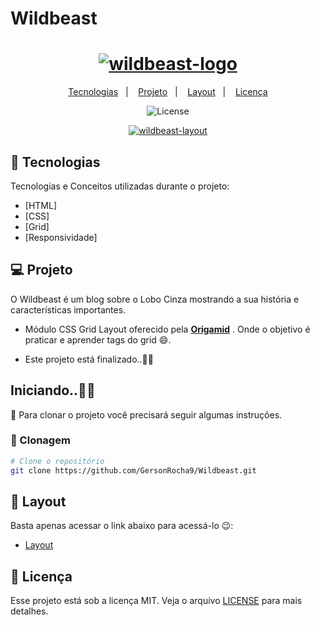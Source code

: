 # Wildbeast
 <h1 align="center">
    <a href="https://imgbb.com/"><img src="https://i.ibb.co/zGz1PnB/wildbeast-1.png" alt="wildbeast-logo" border="0"></a>
</h1>

<p align="center">
  <a href="#-tecnologias">Tecnologias</a>&nbsp;&nbsp;&nbsp;|&nbsp;&nbsp;&nbsp;
  <a href="#-projeto">Projeto</a>&nbsp;&nbsp;&nbsp;|&nbsp;&nbsp;&nbsp;
  <a href="#-layout">Layout</a>&nbsp;&nbsp;&nbsp;|&nbsp;&nbsp;&nbsp;
  <a href="#memo-licença">Licença</a>
</p>

<p align="center">
    <img  src="https://img.shields.io/static/v1?label=license&message=MIT&color=8257E6&labelColor=121214" alt="License">
</p>

<p align="center">
    <a href="https://ibb.co/txSVFKH"><img src="https://i.ibb.co/dLS8xMf/wildbeast.jpg" alt="wildbeast-layout" border="0"></a>
</p>

## 🚀 Tecnologias

Tecnologias e Conceitos utilizadas durante o projeto:

- [HTML]
- [CSS]
- [Grid]
- [Responsividade]

## 💻 Projeto

O Wildbeast é um blog sobre o Lobo Cinza mostrando a sua história e características importantes.

- Módulo CSS Grid Layout oferecido pela **[Origamid](https://www.origamid.com)** . Onde o objetivo é praticar e aprender tags do grid 😄. 

- Este projeto está finalizado..🐱‍👤

## Iniciando..🐱‍🏍

📖 Para clonar o projeto você precisará seguir algumas instruções.

### 📂 Clonagem 
```bash
# Clone o repositório
git clone https://github.com/GersonRocha9/Wildbeast.git

```
## 🔖 Layout

Basta apenas acessar o link abaixo para acessá-lo 😉:

- [Layout](https://wildbeast-dev.netlify.app/) 

## 📝 Licença

Esse projeto está sob a licença MIT. Veja o arquivo [LICENSE](LICENSE) para mais detalhes.
